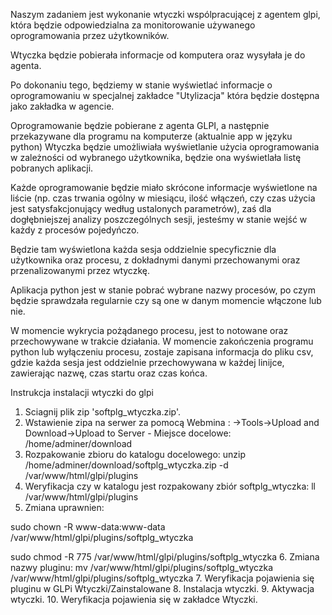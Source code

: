 Naszym zadaniem jest wykonanie wtyczki wspólpracującej z agentem glpi, która będzie odpowiedzialna za monitorowanie używanego oprogramowania przez użytkowników.

Wtyczka będzie pobierała informacje od komputera oraz wysyłała je do agenta.

Po dokonaniu tego, będziemy w stanie wyświetlać informacje o oprogramowaniu w specjalnej zakładce "Utylizacja" która będzie dostępna jako zakładka w agencie.

Oprogramowanie będzie pobierane z agenta GLPI, a następnie przekazywane dla programu na komputerze (aktualnie app w języku python)
Wtyczka będzie umożliwiała wyświetlanie użycia oprogramowania w zależności od wybranego użytkownika, będzie ona wyświetlała listę pobranych aplikacji.

Każde oprogramowanie będzie miało skrócone informacje wyświetlone na liście (np. czas trwania ogólny w miesiącu, ilość włączeń, czy czas użycia jest satysfakcjonujący według ustalonych parametrów), zaś dla dogłębniejszej analizy poszczególnych sesji, jesteśmy w stanie wejść w każdy z procesów pojedyńczo. 

Będzie tam wyświetlona każda sesja oddzielnie specyficznie dla użytkownika oraz procesu, z dokładnymi danymi przechowanymi oraz przenalizowanymi przez wtyczkę.

Aplikacja python jest w stanie pobrać wybrane nazwy procesów, po czym będzie sprawdzała regularnie czy są one w danym momencie włączone lub nie.

W momencie wykrycia pożądanego procesu, jest to notowane oraz przechowywane w trakcie działania. W momencie zakończenia programu python lub wyłączeniu procesu, zostaje zapisana informacja do pliku csv, gdzie każda sesja jest oddzielnie przechowywana w każdej linijce, zawierając nazwę, czas startu oraz czas końca.


  Instrukcja instalacji wtyczki do glpi
1. Sciagnij plik zip 'softplg_wtyczka.zip'.
2. Wstawienie zipa na serwer za pomocą Webmina : ->Tools->Upload and Download->Upload to Server - Miejsce docelowe: /home/adminer/download
3. Rozpakowanie zbioru do katalogu docelowego:
unzip /home/adminer/download/softplg_wtyczka.zip -d /var/www/html/glpi/plugins
4. Weryfikacja czy w katalogu jest rozpakowany zbiór softplg_wtyczka:
ll /var/www/html/glpi/plugins
5. Zmiana uprawnien:

sudo chown -R www-data:www-data /var/www/html/glpi/plugins/softplg_wtyczka

sudo chmod -R 775 /var/www/html/glpi/plugins/softplg_wtyczka
6. Zmiana nazwy pluginu:
mv /var/www/html/glpi/plugins/softplg_wtyczka /var/www/html/glpi/plugins/softplg_wtyczka
7. Weryfikacja pojawienia się pluginu w GLPi Wtyczki/Zainstalowane
8. Instalacja wtyczki.
9. Aktywacja wtyczki.
10. Weryfikacja pojawienia się w zakładce Wtyczki.
